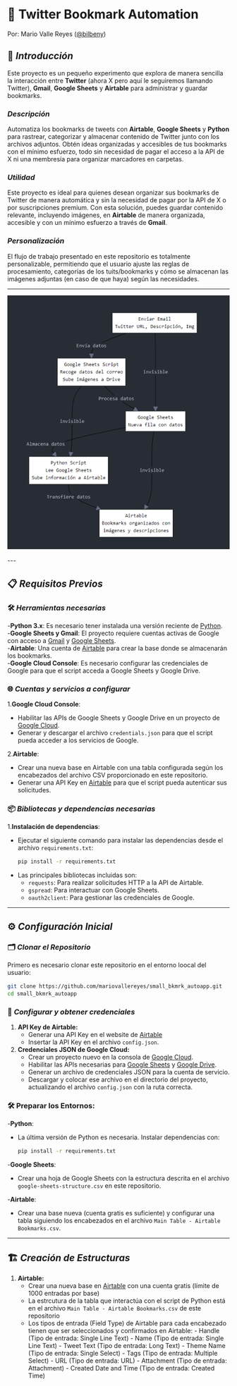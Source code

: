# 📑 Twitter Bookmark Automation 
Por: Mario Valle Reyes ([@bilbeny](https://www.x.com/bilbeny/))

## 📘 *Introducción* 

Este proyecto es un pequeño experimento que explora de manera sencilla la interacción entre **Twitter** (ahora X pero aquí le seguiremos llamando Twitter), **Gmail**, **Google Sheets** y **Airtable** para administrar y guardar bookmarks.

### *Descripción*
Automatiza los bookmarks de tweets con **Airtable**, **Google Sheets** y **Python** para rastrear, categorizar y almacenar contenido de Twitter junto con los archivos adjuntos. Obtén ideas organizadas y accesibles de tus bookmarks con el mínimo esfuerzo, todo sin necesidad de pagar el acceso a la API de X ni una membresía para organizar marcadores en carpetas.

### *Utilidad*
Este proyecto es ideal para quienes desean organizar sus bookmarks de Twitter de manera automática y sin la necesidad de pagar por la API de X o por suscripciones premium. Con esta solución, puedes guardar contenido relevante, incluyendo imágenes, en **Airtable** de manera organizada, accesible y con un mínimo esfuerzo a través de **Gmail**.

### *Personalización*
El flujo de trabajo presentado en este repositorio es totalmente personalizable, permitiendo que el usuario ajuste las reglas de procesamiento, categorías de los tuits/bookmarks y cómo se almacenan las imágenes adjuntas (en caso de que haya) según las necesidades.

---
<p align="center">
  <img src="flowchart.png" alt="Flowchart">
</p>
---
  
## 📋 *Requisitos Previos* 

### 🛠️ *Herramientas necesarias* 
-**Python 3.x**: Es necesario tener instalada una versión reciente de [Python](https://www.python.org/downloads/).   
-**Google Sheets y Gmail**: El proyecto requiere cuentas activas de Google con acceso a [Gmail](https://mail.google.com/) y [Google Sheets](https://www.google.com/sheets/about/).  
-**Airtable**: Una cuenta de [Airtable](https://airtable.com/) para crear la base donde se almacenarán los bookmarks.  
-**Google Cloud Console**: Es necesario configurar las credenciales de Google para que el script acceda a Google Sheets y Google Drive.  

### 🌐 *Cuentas y servicios a configurar* 
1.**Google Cloud Console**:
   - Habilitar las APIs de Google Sheets y Google Drive en un proyecto de [Google Cloud](https://console.cloud.google.com/).
   - Generar y descargar el archivo `credentials.json` para que el script pueda acceder a los servicios de Google.

2.**Airtable**:
   - Crear una nueva base en Airtable con una tabla configurada según los encabezados del archivo CSV proporcionado en este repositorio.
   - Generar una API Key en [Airtable](https://airtable.com/account) para que el script pueda autenticar sus solicitudes.

### 📦 *Bibliotecas y dependencias necesarias*  
1.**Instalación de dependencias**:
   - Ejecutar el siguiente comando para instalar las dependencias desde el archivo `requirements.txt`:
     ```bash
     pip install -r requirements.txt
     ```
   - Las principales bibliotecas incluidas son:
     - `requests`: Para realizar solicitudes HTTP a la API de Airtable.
     - `gspread`: Para interactuar con Google Sheets.
     - `oauth2client`: Para gestionar las credenciales de Google.
    
---

## ⚙️ *Configuración Inicial* 

### 🗂️ *Clonar el Repositorio* 
Primero es necesario clonar este repositorio en el entorno loocal del usuario:
```bash
git clone https://github.com/mariovallereyes/small_bkmrk_autoapp.git  
cd small_bkmrk_autoapp
```

### 🔑 *Configurar y obtener credenciales* 
1. **API Key de Airtable:**
    - Generar una API Key en el website de [Airtable](https://airtable.com/)
    - Insertar la API Key en el archivo `config.json`.
2. **Credenciales JSON de Google Cloud:**
    - Crear un proyecto nuevo en la consola de [Google Cloud](https://console.cloud.google.com/).  
    - Habilitar las APIs necesarias para [Google Sheets](https://www.google.com/sheets/about/) y [Google Drive](https://drive.google.com/).
    - Generar un archivo de credenciales JSON para la cuenta de servicio.
    - Descargar y colocar ese archivo en el directorio del proyecto, actualizando el archivo `config.json` con la ruta correcta.

### 🛠️ **Preparar los Entornos:** 
-**Python**:
   - La última versión de Python es necesaria. Instalar dependencias con:
     ```bash
     pip install -r requirements.txt 
     ```
-**Google Sheets**:
   - Crear una hoja de Google Sheets con la estructura descrita en el archivo `google-sheets-structure.csv` en este repositorio.

-**Airtable**:
   - Crear una base nueva (cuenta gratis es suficiente) y configurar una tabla siguiendo los encabezados en el archivo `Main Table - Airtable Bookmarks.csv`.  
    
---

## 🏗️ *Creación de Estructuras* 
1. **Airtable:**
    - Crear una nueva base en [Airtable](https://airtable.com/) con una cuenta gratis (límite de 1000 entradas por base)
    - La estrcutura de la tabla que interactúa con el script de Python está en el archivo `Main Table - Airtable Bookmarks.csv` de este repositorio
    - Los tipos de entrada (Field Type) de Airtable para cada encabezado tienen que ser seleccionados y confirmados en Airtable:
          - Handle (Tipo de entrada: Single Line Text)
          - Name (Tipo de entrada: Single Line Text)
          - Tweet Text (Tipo de entrada: Long Text)
          - Theme Name (Tipo de entrada: Single Select)
          - Tags (Tipo de entrada: Multiple Select)
          - URL (Tipo de entrada: URL)
          - Attachment (Tipo de entrada: Attachment)
          - Created Date and Time (Tipo de entrada: Created Time)

